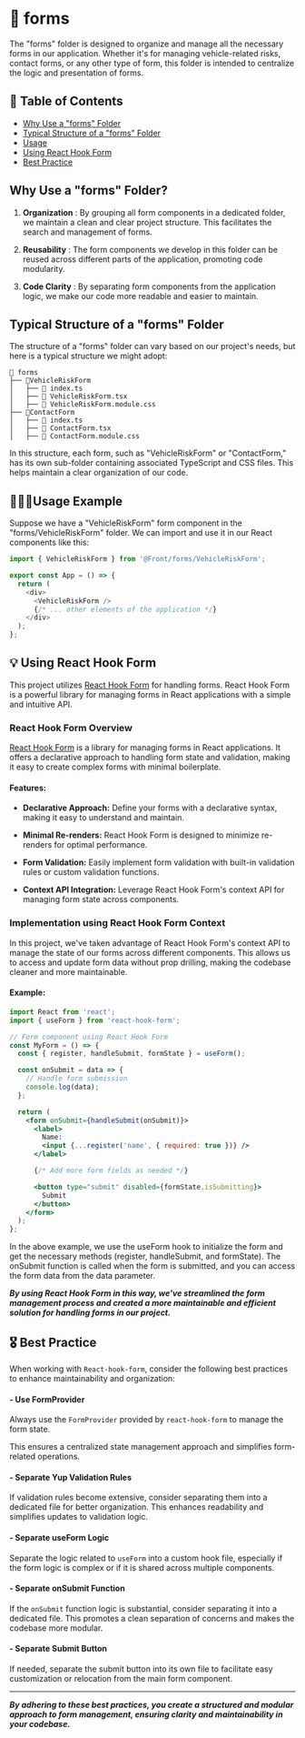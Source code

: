 # 📁 forms

The "forms" folder is designed to organize and manage all the necessary forms in our application. Whether it's for managing vehicle-related risks, contact forms, or any other type of form, this folder is intended to centralize the logic and presentation of forms.

## 📑 Table of Contents

- [Why Use a "forms" Folder](#folder-organization)
- [Typical Structure of a "forms" Folder](#structure)
- [Usage](#usage)
- [Using React Hook Form](#react-hook-form)
- [Best Practice](#best-practice)

## <span id="folder-organization">Why Use a "forms" Folder?</span>

1. **Organization** : By grouping all form components in a dedicated folder, we maintain a clean and clear project structure. This facilitates the search and management of forms.

2. **Reusability** : The form components we develop in this folder can be reused across different parts of the application, promoting code modularity.

3. **Code Clarity** : By separating form components from the application logic, we make our code more readable and easier to maintain.

## <span id="structure">Typical Structure of a "forms" Folder</span>

The structure of a "forms" folder can vary based on our project's needs, but here is a typical structure we might adopt:

```
📁 forms
├── 📁VehicleRiskForm
│   ├── 📄 index.ts
│   ├── 📄 VehicleRiskForm.tsx
│   ├── 📄 VehicleRiskForm.module.css
├── 📁ContactForm
│   ├── 📄 index.ts
│   ├── 📄 ContactForm.tsx
│   ├── 📄 ContactForm.module.css
```

In this structure, each form, such as "VehicleRiskForm" or "ContactForm," has its own sub-folder containing associated TypeScript and CSS files. This helps maintain a clear organization of our code.

## <span id="usage">🧑🏻‍💻Usage Example</span>

Suppose we have a "VehicleRiskForm" form component in the "forms/VehicleRiskForm" folder. We can import and use it in our React components like this:

```javascript
import { VehicleRiskForm } from '@Front/forms/VehicleRiskForm';

export const App = () => {
  return (
    <div>
      <VehicleRiskForm />
      {/* ... other elements of the application */}
    </div>
  );
};
```

## <span id="react-hook-form">💡 Using React Hook Form</span>

This project utilizes [React Hook Form](https://react-hook-form.com/) for handling forms. React Hook Form is a powerful library for managing forms in React applications with a simple and intuitive API.

### React Hook Form Overview

[React Hook Form](https://react-hook-form.com/) is a library for managing forms in React applications. It offers a declarative approach to handling form state and validation, making it easy to create complex forms with minimal boilerplate.

#### Features:

- **Declarative Approach:** Define your forms with a declarative syntax, making it easy to understand and maintain.

- **Minimal Re-renders:** React Hook Form is designed to minimize re-renders for optimal performance.

- **Form Validation:** Easily implement form validation with built-in validation rules or custom validation functions.

- **Context API Integration:** Leverage React Hook Form's context API for managing form state across components.

### Implementation using React Hook Form Context

In this project, we've taken advantage of React Hook Form's context API to manage the state of our forms across different components. This allows us to access and update form data without prop drilling, making the codebase cleaner and more maintainable.

#### Example:

```jsx
import React from 'react';
import { useForm } from 'react-hook-form';

// Form component using React Hook Form
const MyForm = () => {
  const { register, handleSubmit, formState } = useForm();

  const onSubmit = data => {
    // Handle form submission
    console.log(data);
  };

  return (
    <form onSubmit={handleSubmit(onSubmit)}>
      <label>
        Name:
        <input {...register('name', { required: true })} />
      </label>

      {/* Add more form fields as needed */}

      <button type="submit" disabled={formState.isSubmitting}>
        Submit
      </button>
    </form>
  );
};
```

In the above example, we use the useForm hook to initialize the form and get the necessary methods (register, handleSubmit, and formState). The onSubmit function is called when the form is submitted, and you can access the form data from the data parameter.

**_By using React Hook Form in this way, we've streamlined the form management process and created a more maintainable and efficient solution for handling forms in our project._**

## <span id="best-practice">🎖️ Best Practice</span>

When working with `React-hook-form`, consider the following best practices to enhance maintainability and organization:

#### - Use FormProvider

Always use the `FormProvider` provided by `react-hook-form` to manage the form state.

This ensures a centralized state management approach and simplifies form-related operations.

#### - Separate Yup Validation Rules

If validation rules become extensive, consider separating them into a dedicated file for better organization. This enhances readability and simplifies updates to validation logic.

#### - Separate useForm Logic

Separate the logic related to `useForm` into a custom hook file, especially if the form logic is complex or if it is shared across multiple components.

#### - Separate onSubmit Function

If the `onSubmit` function logic is substantial, consider separating it into a dedicated file. This promotes a clean separation of concerns and makes the codebase more modular.

#### - Separate Submit Button

If needed, separate the submit button into its own file to facilitate easy customization or relocation from the main form component.

---

**_By adhering to these best practices, you create a structured and modular approach to form management, ensuring clarity and maintainability in your codebase._**

